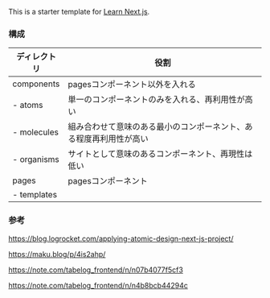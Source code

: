 This is a starter template for [Learn Next.js](https://nextjs.org/learn).

### 構成

|ディレクトリ|役割|
| ---- | ---- |
|components|pagesコンポーネント以外を入れる|
|- atoms|単一のコンポーネントのみを入れる、再利用性が高い|
|- molecules|組み合わせて意味のある最小のコンポーネント、ある程度再利用性が高い|
|- organisms|サイトとして意味のあるコンポーネント、再現性は低い|
|pages|pagesコンポーネント|
|- templates||


### 参考

https://blog.logrocket.com/applying-atomic-design-next-js-project/

https://maku.blog/p/4is2ahp/

https://note.com/tabelog_frontend/n/n07b4077f5cf3

https://note.com/tabelog_frontend/n/n4b8bcb44294c
